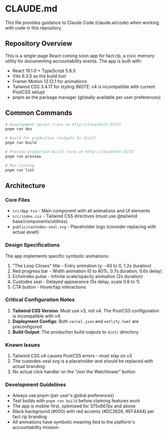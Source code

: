 # CLAUDE.md

This file provides guidance to Claude Code (claude.ai/code) when working with code in this repository.

## Repository Overview

This is a single-page React coming soon app for fact.rip, a civic memory utility for documenting accountability events. The app is built with:

- React 19.1.0 + TypeScript 5.8.3
- Vite 6.3.5 as the build tool
- Framer Motion 12.12.1 for animations
- Tailwind CSS 3.4.17 for styling (NOTE: v4 is incompatible with current PostCSS setup)
- pnpm as the package manager (globally available per user preferences)

## Common Commands

```bash
# Development server (runs on http://localhost:5173)
pnpm run dev

# Build for production (outputs to dist/)
pnpm run build

# Preview production build (runs on http://localhost:4173)
pnpm run preview

# Run linting
pnpm run lint
```

## Architecture

### Core Files
- `src/App.tsx` - Main component with all animations and UI elements
- `src/index.css` - Tailwind CSS directives (must use @tailwind base/components/utilities)
- `public/custodes-seal.svg` - Placeholder logo (consider replacing with actual asset)

### Design Specifications
The app implements specific symbolic animations:
1. "The Loop Closes" title - Entry animation (y: -40 to 0, 1.2s duration)
2. Red progress bar - Width animation (0 to 80%, 0.7s duration, 0.6s delay)
3. EchoIndex pulse - Infinite scale/opacity animation (2s duration)
4. Custodes seal - Delayed appearance (5s delay, scale 0.6 to 1)
5. CTA button - Hover/tap interactions

### Critical Configuration Notes

1. **Tailwind CSS Version**: Must use v3, not v4. The PostCSS configuration is incompatible with v4.
2. **Deployment Configs**: Both `vercel.json` and `netlify.toml` are preconfigured
3. **Build Output**: The production build outputs to `dist/` directory

### Known Issues

1. Tailwind CSS v4 causes PostCSS errors - must stay on v3
2. The custodes-seal.svg is a placeholder and should be replaced with actual branding
3. No actual click handler on the "Join the Watchtower" button

### Development Guidelines

- Always use pnpm (per user's global preferences)
- Test builds with `pnpm run build` before claiming features work
- The app is mobile-first, optimized for 375x667px and above
- Black background (#000) with red accents (#DC2626, #EF4444) per fact.rip branding
- All animations have symbolic meaning tied to the platform's accountability mission